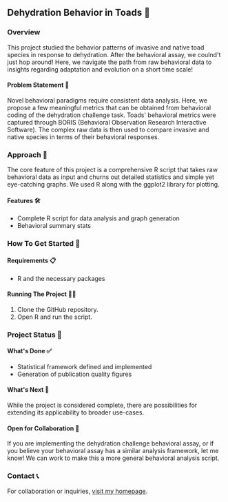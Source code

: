 ## Dehydration Behavior in Toads 🐸

### Overview

This project studied the behavior patterns of invasive and native toad species in response to dehydration. After the behavioral assay, we coulnd't just hop around! Here, we navigate the path from raw behavioral data to insights regarding adaptation and evolution on a short time scale! 

#### Problem Statement 🤔
Novel behavioral paradigms require consistent data analysis. Here, we propose a few meaningful metrics that can be obtained from behavioral coding of the dehydration challenge task. Toads' behavioral metrics were captured through BORIS (Behavioral Observation Research Interactive Software). The complex raw data is then used to compare invasive and native species in terms of their behavioral responses.

### Approach 🎯
The core feature of this project is a comprehensive R script that takes raw behavioral data as input and churns out detailed statistics and simple yet eye-catching graphs. We used R along with the ggplot2 library for plotting.

#### Features 🛠️

- Complete R script for data analysis and graph generation
- Behavioral summary stats

### How To Get Started 🚀

#### Requirements 📋

- R and the necessary packages

#### Running The Project 🏃‍♀️

1. Clone the GitHub repository.
2. Open R and run the script.

### Project Status 🚀

#### What's Done ✅

- Statistical framework defined and implemented
- Generation of publication quality figures

#### What's Next 🌟

While the project is considered complete, there are possibilities for extending its applicability to broader use-cases. 

#### Open for Collaboration 🤝

If you are implementing the dehydration challenge behavioral assay, or if you believe your behavioral assay has a similar analysis framework, let me know! We can work to make this a more general behavioral analysis script.

### Contact 📞
For collaboration or inquiries, [visit my homepage](https://github.com/YourUsername).
